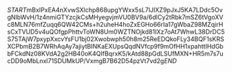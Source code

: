$START$mBxIPxEA4nXvwSXlchp868upgYWxx5sL7lJIXZ9pJxJ5KA7LDdc5OvgNlbWvH/1z4nmiGTYzcjkCsMHyegvjmVU0BV9a/6dlCy2tRbk7mSZ6tVgoXVc8MLN76mfZuqq6QW42CMs+h2uheH4hoZxEGHo66rIa17gWbaZ98MZqirHsCxTVUD5v4uQOfgpPhttvToWN8Um0WZTNOjkd81IXz7oAt7WhwL38DrDC5S75TAjW7pxypXxcvYsFU1bj02Xwobwph50h8m25ReEDQkoFLy34BQF1sKRSXCPbmB2B7WRhAqAy7ajiytBINKaEXUpsQqdNVfcp9f9mOfHH1xpahttIHdGbbFCkdNz08KVdA2g2HB40oK4QIfBqrxK5/kAtd88pGdLSUfMXN+HR5m7s7ucDD9oMbLnxl71SDUMkUP/VxmgB7B62D54pzVt7vd2g$END$